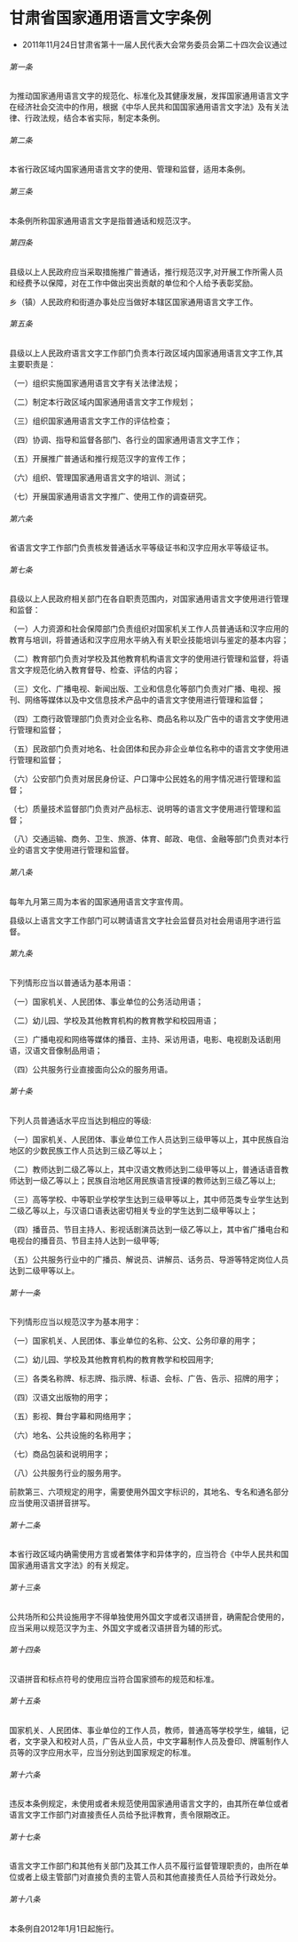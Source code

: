 # 甘肃省国家通用语言文字条例

- 2011年11月24日甘肃省第十一届人民代表大会常务委员会第二十四次会议通过

<!-- INFO END -->

###### 第一条

为推动国家通用语言文字的规范化、标准化及其健康发展，发挥国家通用语言文字在经济社会交流中的作用，根据《中华人民共和国国家通用语言文字法》及有关法律、行政法规，结合本省实际，制定本条例。

###### 第二条

本省行政区域内国家通用语言文字的使用、管理和监督，适用本条例。

###### 第三条

本条例所称国家通用语言文字是指普通话和规范汉字。

###### 第四条

县级以上人民政府应当采取措施推广普通话，推行规范汉字,对开展工作所需人员和经费予以保障，对在工作中做出突出贡献的单位和个人给予表彰奖励。

乡（镇）人民政府和街道办事处应当做好本辖区国家通用语言文字工作。

###### 第五条

县级以上人民政府语言文字工作部门负责本行政区域内国家通用语言文字工作,其主要职责是：

（一）组织实施国家通用语言文字有关法律法规；

（二）制定本行政区域内国家通用语言文字工作规划；

（三）组织国家通用语言文字工作的评估检查；

（四）协调、指导和监督各部门、各行业的国家通用语言文字工作；

（五）开展推广普通话和推行规范汉字的宣传工作；

（六）组织、管理国家通用语言文字的培训、测试；

（七）开展国家通用语言文字推广、使用工作的调查研究。

###### 第六条

省语言文字工作部门负责核发普通话水平等级证书和汉字应用水平等级证书。

###### 第七条

县级以上人民政府相关部门在各自职责范围内，对国家通用语言文字使用进行管理和监督：

（一）人力资源和社会保障部门负责组织对国家机关工作人员普通话和汉字应用的教育与培训，将普通话和汉字应用水平纳入有关职业技能培训与鉴定的基本内容；

（二）教育部门负责对学校及其他教育机构语言文字的使用进行管理和监督，将语言文字规范化纳入教育督导、检查、评估的内容；

（三）文化、广播电视、新闻出版、工业和信息化等部门负责对广播、电视、报刊、网络等媒体以及中文信息技术产品中的语言文字使用进行管理和监督；

（四）工商行政管理部门负责对企业名称、商品名称以及广告中的语言文字使用进行管理和监督；

（五）民政部门负责对地名、社会团体和民办非企业单位名称中的语言文字使用进行管理和监督；

（六）公安部门负责对居民身份证、户口簿中公民姓名的用字情况进行管理和监督；

（七）质量技术监督部门负责对产品标志、说明等的语言文字使用进行管理和监督；

（八）交通运输、商务、卫生、旅游、体育、邮政、电信、金融等部门负责对本行业的语言文字使用进行管理和监督。

###### 第八条

每年九月第三周为本省的国家通用语言文字宣传周。

县级以上语言文字工作部门可以聘请语言文字社会监督员对社会用语用字进行监督。

###### 第九条

下列情形应当以普通话为基本用语：

（一）国家机关、人民团体、事业单位的公务活动用语；

（二）幼儿园、学校及其他教育机构的教育教学和校园用语；

（三）广播电视和网络等媒体的播音、主持、采访用语，电影、电视剧及话剧用语，汉语文音像制品用语；

（四）公共服务行业直接面向公众的服务用语。

###### 第十条

下列人员普通话水平应当达到相应的等级:

（一）国家机关、人民团体、事业单位工作人员达到三级甲等以上，其中民族自治地区的少数民族工作人员达到三级乙等以上；

（二）教师达到二级乙等以上，其中汉语文教师达到二级甲等以上，普通话语音教师达到一级乙等以上；民族自治地区用民族语言授课的教师达到三级乙等以上;

（三）高等学校、中等职业学校学生达到三级甲等以上，其中师范类专业学生达到二级乙等以上，与汉语口语表达密切相关专业的学生达到二级甲等以上；

（四）播音员、节目主持人、影视话剧演员达到一级乙等以上，其中省广播电台和电视台的播音员、节目主持人达到一级甲等;

（五）公共服务行业中的广播员、解说员、讲解员、话务员、导游等特定岗位人员达到二级甲等以上。

###### 第十一条

下列情形应当以规范汉字为基本用字：

（一）国家机关、人民团体、事业单位的名称、公文、公务印章的用字；

（二）幼儿园、学校及其他教育机构的教育教学和校园用字;

（三）各类名称牌、标志牌、指示牌、标语、会标、广告、告示、招牌的用字；

（四）汉语文出版物的用字；

（五）影视、舞台字幕和网络用字；

（六）地名、公共设施的名称用字；

（七）商品包装和说明用字；

（八）公共服务行业的服务用字。

前款第三、六项规定的用字，需要使用外国文字标识的，其地名、专名和通名部分应当使用汉语拼音拼写。

###### 第十二条

本省行政区域内确需使用方言或者繁体字和异体字的，应当符合《中华人民共和国国家通用语言文字法》的有关规定。

###### 第十三条

公共场所和公共设施用字不得单独使用外国文字或者汉语拼音，确需配合使用的，应当采用以规范汉字为主、外国文字或者汉语拼音为辅的形式。

###### 第十四条

汉语拼音和标点符号的使用应当符合国家颁布的规范和标准。

###### 第十五条

国家机关、人民团体、事业单位的工作人员，教师，普通高等学校学生，编辑，记者，文字录入和校对人员，广告从业人员，中文字幕制作人员及誊印、牌匾制作人员等的汉字应用水平，应当分别达到国家规定的标准。

###### 第十六条

违反本条例规定，未使用或者未规范使用国家通用语言文字的，由其所在单位或者语言文字工作部门对直接责任人员给予批评教育，责令限期改正。

###### 第十七条

语言文字工作部门和其他有关部门及其工作人员不履行监督管理职责的，由所在单位或者上级主管部门对直接负责的主管人员和其他直接责任人员给予行政处分。

###### 第十八条

本条例自2012年1月1日起施行。
